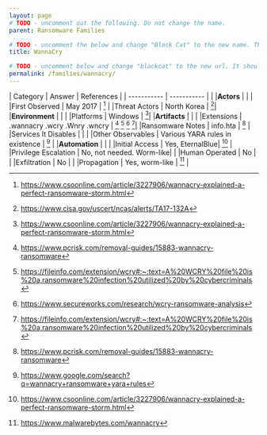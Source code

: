 ```yaml
---
layout: page
# TODO - uncomment out the following. Do not change the name.
parent: Ransomware Families

# TODO - uncomment the below and change "Black Cat" to the new name. This will be shown in the menu.
title: WannaCry

# TODO - uncomment below and change "blackcat" to the new url. It should be all lower case and no spaces
permalink: /families/wannacry/
---
```


| Category | Answer | References | 
| ----------- | ----------- | | 
|**Actors** | | |
|First Observed | May 2017 | [^1] |
|Threat Actors | North Korea | [^2]|
|**Environment** | | |
|Platforms | Windows | [^3]|
|**Artifacts** | | |
|Extensions | .wannacry .wcry .Wnry .wncry | [^4] [^5] [^6] [^7]|
|Ransomware Notes | info.hta | [^8] |
|Services It Disables | | |
|Other Observables | Various YARA rules in existence | [^9] |
|**Automation** | | |
|Initial Access | Yes, EternalBlue| [^10] |
|Privilege Escalation | No, not needed. Worm-like| |
|Human Operated | No | |
|Exfiltration | No | |
|Propagation | Yes, worm-like | [^11] |


[^1]: https://www.csoonline.com/article/3227906/wannacry-explained-a-perfect-ransomware-storm.html
[^2]: https://www.cisa.gov/uscert/ncas/alerts/TA17-132A
[^3]: https://www.csoonline.com/article/3227906/wannacry-explained-a-perfect-ransomware-storm.html
[^4]: https://www.pcrisk.com/removal-guides/15883-wannacry-ransomware
[^5]: https://fileinfo.com/extension/wcry#:~:text=A%20WCRY%20file%20is%20a,ransomware%20infection%20utilized%20by%20cybercriminals
[^6]: https://www.secureworks.com/research/wcry-ransomware-analysis
[^7]: https://fileinfo.com/extension/wcry#:~:text=A%20WCRY%20file%20is%20a,ransomware%20infection%20utilized%20by%20cybercriminals
[^8]: https://www.pcrisk.com/removal-guides/15883-wannacry-ransomware
[^9]: https://www.google.com/search?q=wannacry+ransomware+yara+rules
[^10]: https://www.csoonline.com/article/3227906/wannacry-explained-a-perfect-ransomware-storm.html
[^11]: https://www.malwarebytes.com/wannacry




